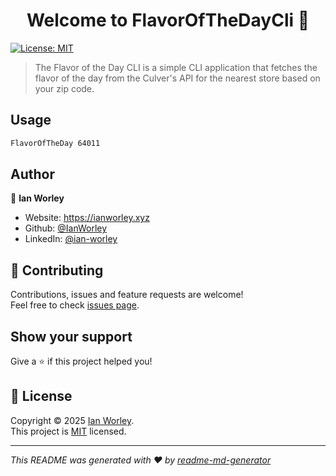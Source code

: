 <h1 align="center">Welcome to FlavorOfTheDayCli 👋</h1>
<p>
  <a href="https://raw.githubusercontent.com/IanWorley/FlavorOfTheDay.CLI/refs/heads/main/License" target="_blank">
    <img alt="License: MIT" src="https://img.shields.io/badge/License-MIT-yellow.svg" />
  </a>
</p>

> The Flavor of the Day CLI is a simple CLI application that fetches the flavor of the day from the Culver's API for the nearest store based on your zip code.

## Usage

```sh
FlavorOfTheDay 64011
```

## Author

👤 **Ian Worley**

* Website: https://ianworley.xyz
* Github: [@IanWorley](https://github.com/IanWorley)
* LinkedIn: [@ian-worley](https://linkedin.com/in/ian-worley)

## 🤝 Contributing

Contributions, issues and feature requests are welcome!<br />Feel free to check [issues page](https://github.com/IanWorley/FlavorOfTheDay.CLI/issues). 

## Show your support

Give a ⭐️ if this project helped you!

## 📝 License

Copyright © 2025 [Ian Worley](https://github.com/IanWorley).<br />
This project is [MIT](https://raw.githubusercontent.com/IanWorley/FlavorOfTheDay.CLI/refs/heads/main/License) licensed.

***
_This README was generated with ❤️ by [readme-md-generator](https://github.com/kefranabg/readme-md-generator)_
